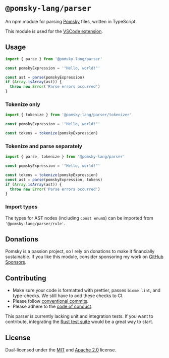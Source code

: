 # `@pomsky-lang/parser`

An npm module for parsing [Pomsky](https://pomsky-lang.org/) files, written in TypeScript.

This module is used for the [VSCode extension](https://github.com/pomsky-lang/pomsky-vscode).

## Usage

```ts
import { parse } from '@pomsky-lang/parser'

const pomskyExpression = '"Hello, world!"'

const ast = parse(pomskyExpression)
if (Array.isArray(ast)) {
  throw new Error('Parse errors occurred')
}
```

### Tokenize only

```ts
import { tokenize } from '@pomsky-lang/parser/tokenizer'

const pomskyExpression = '"Hello, world!"'

const tokens = tokenize(pomskyExpression)
```

### Tokenize and parse separately

```ts
import { parse, tokenize } from '@pomsky-lang/parser'

const pomskyExpression = '"Hello, world!"'

const tokens = tokenize(pomskyExpression)
const ast = parse(pomskyExpression, tokens)
if (Array.isArray(ast)) {
  throw new Error('Parse errors occurred')
}
```

### Import types

The types for AST nodes (including `const enum`s) can be imported from `'@pomsky-lang/parser/rule'`.

## Donations

Pomsky is a passion project, so I rely on donations to make it financially sustainable. If you like this module, consider sponsoring my work on [GitHub Sponsors](https://github.com/sponsors/Aloso).

## Contributing

- Make sure your code is formatted with prettier, passes `biome lint`, and type-checks. We still have to add these checks to CI.
- Please follow [conventional commits](https://www.conventionalcommits.org/en/v1.0.0/).
- Please adhere to the [code of conduct](https://github.com/pomsky-lang/pomsky/blob/main/CODE_OF_CONDUCT.md).

This parser is currently lacking unit and integration tests. If you want to contribute, integrating the [Rust test suite](https://github.com/pomsky-lang/pomsky/tree/main/pomsky-lib/tests) would be a great way to start.

## License

Dual-licensed under the [MIT](./LICENSE-MIT) and [Apache 2.0](./LICENSE-APACHE) license.
